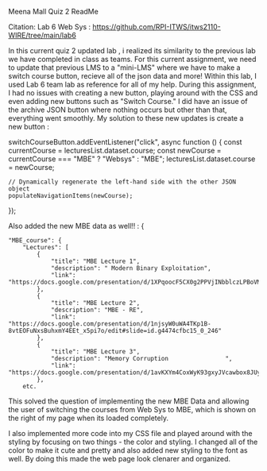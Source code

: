 Meena Mall
Quiz 2
ReadMe


Citation:
Lab 6 Web Sys : https://github.com/RPI-ITWS/itws2110-WIRE/tree/main/lab6

In this current quiz 2 updated lab , i realized its similarity to the previous lab we have completed in class as teams. For this current assignment, we need to update that previous LMS to a "mini-LMS" where we have to make a switch course button, recieve all of the json data and more! Within this lab, I used Lab 6 team lab as reference for all of my help. During this assignment, I had no issues with creating a new button, playing around with the CSS and even adding new buttons such as "Switch Course." I did have an issue of the archive JSON button where nothing occurs but other than that, everything went smoothly. My solution to these new updates is create a new button : 

switchCourseButton.addEventListener("click", async function () {
    const currentCourse = lecturesList.dataset.course;
    const newCourse = currentCourse === "MBE" ? "Websys" : "MBE";
    lecturesList.dataset.course = newCourse;

    // Dynamically regenerate the left-hand side with the other JSON object
    populateNavigationItems(newCourse);
});

Also added the new MBE data as well!! : {
    
    "MBE_course": {
        "Lectures": [
            {
                "title": "MBE Lecture 1",
                "description": " Modern Binary Exploitation",
                "link": "https://docs.google.com/presentation/d/1XPqoocF5CX0g2PPVjINbblczLPBoVMQJCTbnVTOrbR4/edit#slide=id.g4474cfbc15_0_246"
            },
            {
                "title": "MBE Lecture 2",
                "description": "MBE - RE",
                "link": "https://docs.google.com/presentation/d/1njsyW0uWA4TKp1B-8vtEOFuNxsBuhxmY4EEt_x5pi7o/edit#slide=id.g4474cfbc15_0_246"
            },
            {
                "title": "MBE Lecture 3",
                "description": "Memory Corruption                ",
                "link": "https://docs.google.com/presentation/d/1avKXYm4CoxWyK93gxyJVcawbox8JUyIGs0wNNwHuhYg/edit"
            },
        etc.

This solved the question of implementing the new MBE Data and allowing the user of switching the courses from Web Sys to MBE, which is shown on the right of my page when its loaded completely.  

I also implemented more code into my CSS file and played around with the styling by focusing on two things - the color and styling. I changed all of the color to make it cute and pretty and also added new styling to the font as well. By doing this made the web page look clenarer and organized.